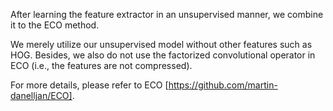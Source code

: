 After learning the feature extractor in an unsupervised manner, we combine it to the ECO method.

We merely utilize our unsupervised model without other features such as HOG. Besides, we also do not use the factorized convolutional operator in ECO (i.e., the features are not compressed).

For more details, please refer to ECO [https://github.com/martin-danelljan/ECO].

